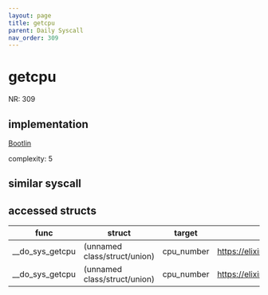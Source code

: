 ```yaml
---
layout: page
title: getcpu
parent: Daily Syscall
nav_order: 309
---
```

        

# getcpu
NR: 309

## implementation
[Bootlin](https://elixir.bootlin.com/linux/v6.14.7/source/kernel/sys.c#L2822)

complexity: 5


## similar syscall


## accessed structs

|func|struct|target|location|has_read|has_write|
|--|--|--|--|--|--|
|__do_sys_getcpu|(unnamed class/struct/union)|cpu_number|https://elixir.bootlin.com/linux/v6.14.7/source/kernel/sys.c#L2826|false|false|
|__do_sys_getcpu|(unnamed class/struct/union)|cpu_number|https://elixir.bootlin.com/linux/v6.14.7/source/kernel/sys.c#L2826|true|true|
